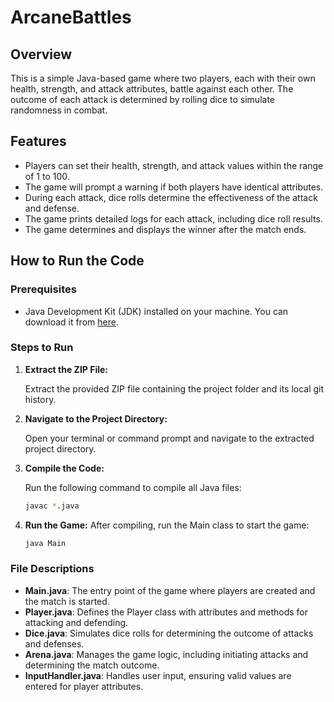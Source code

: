 
# ArcaneBattles

## Overview

This is a simple Java-based game where two players, each with their own health, strength, and attack attributes, battle against each other. The outcome of each attack is determined by rolling dice to simulate randomness in combat.

## Features

- Players can set their health, strength, and attack values within the range of 1 to 100.
- The game will prompt a warning if both players have identical attributes.
- During each attack, dice rolls determine the effectiveness of the attack and defense.
- The game prints detailed logs for each attack, including dice roll results.
- The game determines and displays the winner after the match ends.

## How to Run the Code

### Prerequisites

- Java Development Kit (JDK) installed on your machine. You can download it from [here](https://www.oracle.com/java/technologies/javase-downloads.html).

### Steps to Run

1. **Extract the ZIP File:**

   Extract the provided ZIP file containing the project folder and its local git history.

2. **Navigate to the Project Directory:**

   Open your terminal or command prompt and navigate to the extracted project directory.

3. **Compile the Code:**

   Run the following command to compile all Java files:

   ```sh
   javac *.java
4. **Run the Game:**
   After compiling, run the Main class to start the game:
   ```sh
   java Main
### File Descriptions

- **Main.java**: The entry point of the game where players are created and the match is started.
- **Player.java**: Defines the Player class with attributes and methods for attacking and defending.
- **Dice.java**: Simulates dice rolls for determining the outcome of attacks and defenses.
- **Arena.java**: Manages the game logic, including initiating attacks and determining the match outcome.
- **InputHandler.java**: Handles user input, ensuring valid values are entered for player attributes.

